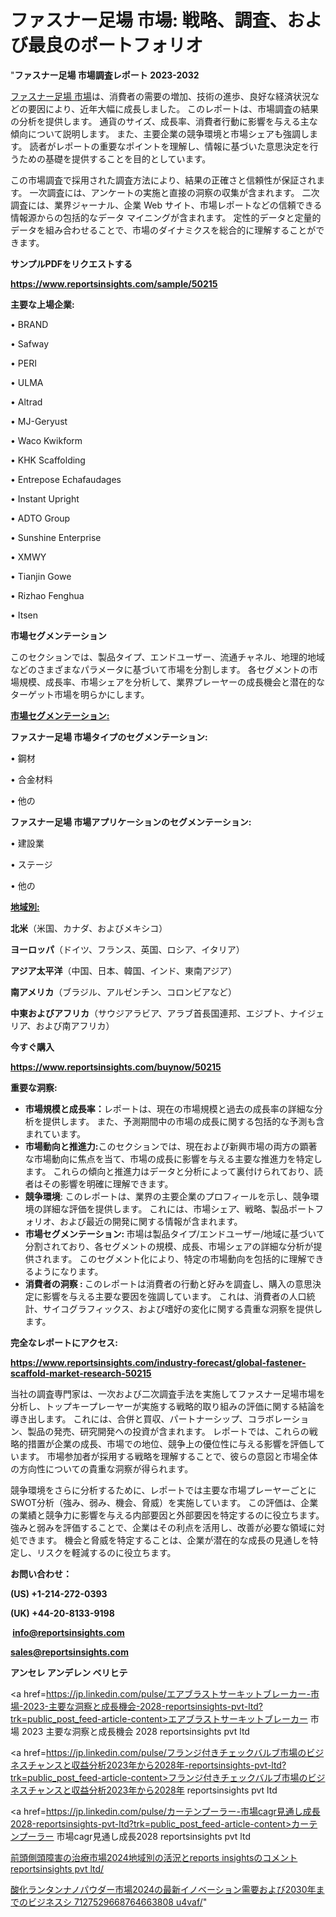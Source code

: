# ファスナー足場 市場: 戦略、調査、および最良のポートフォリオ

"<strong>ファスナー足場 市場調査レポート 2023-2032</strong>

<a href=https://www.reportsinsights.com/sample/50215>ファスナー足場 市場</a>は、消費者の需要の増加、技術の進歩、良好な経済状況などの要因により、近年大幅に成長しました。 このレポートは、市場調査の結果の分析を提供します。 通貨のサイズ、成長率、消費者行動に影響を与える主な傾向について説明します。 また、主要企業の競争環境と市場シェアも強調します。 読者がレポートの重要なポイントを理解し、情報に基づいた意思決定を行うための基礎を提供することを目的としています。

この市場調査で採用された調査方法により、結果の正確さと信頼性が保証されます。 一次調査には、アンケートの実施と直接の洞察の収集が含まれます。 二次調査には、業界ジャーナル、企業 Web サイト、市場レポートなどの信頼できる情報源からの包括的なデータ マイニングが含まれます。 定性的データと定量的データを組み合わせることで、市場のダイナミクスを総合的に理解することができます。

<strong><b>サンプルPDFをリクエストする</b></strong>

<a href=https://www.reportsinsights.com/sample/50215><strong><u>https://www.reportsinsights.com/sample/50215</u></strong></a>

<strong>主要な上場企業:</strong>

• BRAND

• Safway

• PERI

• ULMA

• Altrad

• MJ-Geryust

• Waco Kwikform

• KHK Scaffolding

• Entrepose Echafaudages

• Instant Upright

• ADTO Group

• Sunshine Enterprise

• XMWY

• Tianjin Gowe

• Rizhao Fenghua

• Itsen

<strong>市場セグメンテーション</strong>

このセクションでは、製品タイプ、エンドユーザー、流通チャネル、地理的地域などのさまざまなパラメータに基づいて市場を分割します。 各セグメントの市場規模、成長率、市場シェアを分析して、業界プレーヤーの成長機会と潜在的なターゲット市場を明らかにします。

<strong><u>市場セグメンテーション</u></strong><strong><u>:</u></strong>

<strong>ファスナー足場 市場タイプのセグメンテーション:</strong>

• 鋼材

• 合金材料

• 他の

<strong>ファスナー足場 市場アプリケーションのセグメンテーション:</strong>

• 建設業

• ステージ

• 他の

<strong><u>地域別</u></strong><strong><u>:</u></strong>

<strong>北米</strong>（米国、カナダ、およびメキシコ）

<strong>ヨーロッパ</strong>（ドイツ、フランス、英国、ロシア、イタリア）

<strong>アジア太平洋</strong>（中国、日本、韓国、インド、東南アジア）

<strong>南アメリカ</strong>（ブラジル、アルゼンチン、コロンビアなど）

<strong>中東およびアフリカ</strong>（サウジアラビア、アラブ首長国連邦、エジプト、ナイジェリア、および南アフリカ）

<strong>今すぐ購入</strong>

<a href=https://www.reportsinsights.com/buynow/50215><strong><u>https://www.reportsinsights.com/buynow/50215</u></strong></a>

<strong>重要な洞察:</strong>
<ul>
  <li><strong>市場規模と成長率：</strong>レポートは、現在の市場規模と過去の成長率の詳細な分析を提供します。 また、予測期間中の市場の成長に関する包括的な予測も含まれています。</li>
  <li><strong>市場動向と推進力:</strong>このセクションでは、現在および新興市場の両方の顕著な市場動向に焦点を当て、市場の成長に影響を与える主要な推進力を特定します。 これらの傾向と推進力はデータと分析によって裏付けられており、読者はその影響を明確に理解できます。</li>
  <li><strong>競争環境</strong>: このレポートは、業界の主要企業のプロフィールを示し、競争環境の詳細な評価を提供します。 これには、市場シェア、戦略、製品ポートフォリオ、および最近の開発に関する情報が含まれます。</li>
  <li><strong>市場セグメンテーション: </strong>市場は製品タイプ/エンドユーザー/地域に基づいて分割されており、各セグメントの規模、成長、市場シェアの詳細な分析が提供されます。 このセグメント化により、特定の市場動向を包括的に理解できるようになります。</li>
  <li><strong>消費者の洞察 : </strong>このレポートは消費者の行動と好みを調査し、購入の意思決定に影響を与える主要な要因を強調しています。 これは、消費者の人口統計、サイコグラフィックス、および嗜好の変化に関する貴重な洞察を提供します。</li>
</ul>
<strong>完全なレポートにアクセス:</strong>

<a href=https://www.reportsinsights.com/industry-forecast/global-fastener-scaffold-market-research-50215><strong><u><b>https://www.reportsinsights.com/industry-forecast/global-fastener-scaffold-market-research-50215</b></u></strong></a>

当社の調査専門家は、一次および二次調査手法を実施してファスナー足場市場を分析し、トップキープレーヤーが実施する戦略的取り組みの評価に関する結論を導き出します。 これには、合併と買収、パートナーシップ、コラボレーション、製品の発売、研究開発への投資が含まれます。 レポートでは、これらの戦略的措置が企業の成長、市場での地位、競争上の優位性に与える影響を評価しています。 市場参加者が採用する戦略を理解することで、彼らの意図と市場全体の方向性についての貴重な洞察が得られます。

競争環境をさらに分析するために、レポートでは主要な市場プレーヤーごとにSWOT分析（強み、弱み、機会、脅威）を実施しています。 この評価は、企業の業績と競争力に影響を与える内部要因と外部要因を特定するのに役立ちます。 強みと弱みを評価することで、企業はその利点を活用し、改善が必要な領域に対処できます。 機会と脅威を特定することは、企業が潜在的な成長の見通しを特定し、リスクを軽減するのに役立ちます。

<strong>お問い合わせ：</strong>

<strong>(US) +1-214-272-0393</strong>

<strong>(UK) +44-20-8133-9198</strong>

<strong> </strong><a href=info@reportsinsights.com><strong><u>info@reportsinsights.com</u></strong></a>

<a href=sales@reportsinsights.com><strong><u>sales@reportsinsights.com</u></strong></a>

<strong>アンセレ アンデレン ベリヒテ</strong>

<a href=https://jp.linkedin.com/pulse/エアブラストサーキットブレーカー-市場-2023-主要な洞察と成長機会-2028-reportsinsights-pvt-ltd?trk=public_post_feed-article-content>エアブラストサーキットブレーカー 市場 2023 主要な洞察と成長機会 2028 reportsinsights pvt ltd</a>

<a href=https://jp.linkedin.com/pulse/フランジ付きチェックバルブ市場のビジネスチャンスと収益分析2023年から2028年-reportsinsights-pvt-ltd?trk=public_post_feed-article-content>フランジ付きチェックバルブ市場のビジネスチャンスと収益分析2023年から2028年 reportsinsights pvt ltd</a>

<a href=https://jp.linkedin.com/pulse/カーテンプーラー-市場cagr見通し成長2028-reportsinsights-pvt-ltd?trk=public_post_feed-article-content>カーテンプーラー 市場cagr見通し成長2028 reportsinsights pvt ltd</a>

<a href=https://www.linkedin.com/pulse/前頭側頭障害の治療市場2024地域別の活況とreports-insightsのコメント-reportsinsights-pvt-ltd/>前頭側頭障害の治療市場2024地域別の活況とreports insightsのコメント reportsinsights pvt ltd/</a>

<a href=https://www.linkedin.com/pulse/酸化ランタンナノパウダー市場2024の最新イノベーション需要および2030年までのビジネスシ-7127529668764663808-u4vaf/>酸化ランタンナノパウダー市場2024の最新イノベーション需要および2030年までのビジネスシ 7127529668764663808 u4vaf/</a>"
